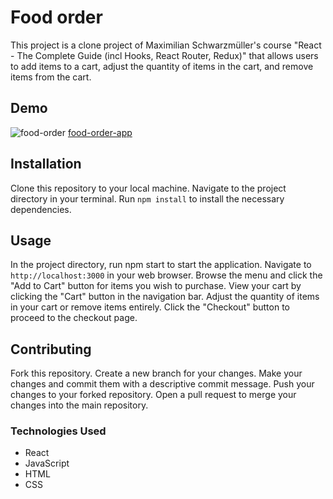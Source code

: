 # Food order

This project is a clone project of Maximilian Schwarzmüller's course "React - The Complete Guide (incl Hooks, React Router, Redux)" that allows users to add items to a cart, adjust the quantity of items in the cart, and remove items from the cart.

## Demo

![food-order](https://user-images.githubusercontent.com/73611059/229386674-ed69eee5-15c0-4ed6-98e2-58a05b235b22.gif)
[food-order-app](https://food-order-app-vert.vercel.app/)

## Installation

Clone this repository to your local machine.
Navigate to the project directory in your terminal.
Run
`npm install` to install the necessary dependencies.

## Usage

In the project directory, run npm start to start the application.
Navigate to
`http://localhost:3000`
in your web browser.
Browse the menu and click the "Add to Cart" button for items you wish to purchase.
View your cart by clicking the "Cart" button in the navigation bar.
Adjust the quantity of items in your cart or remove items entirely.
Click the "Checkout" button to proceed to the checkout page.

## Contributing

Fork this repository.
Create a new branch for your changes.
Make your changes and commit them with a descriptive commit message.
Push your changes to your forked repository.
Open a pull request to merge your changes into the main repository.

### Technologies Used

- React
- JavaScript
- HTML
- CSS

